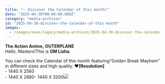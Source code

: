 ```yaml
---
title: "✨ Discover the Calendar of this month!"
date: "2025-04-30T00:00:00.000Z"
category: "media-archives"
id: "2025-04-30-discover-the-calendar-of-this-month"
images:
  - /images/news/legacy/media-archives/2025-04-30-discover-the-calendar-of-this-month/b01312c0d0ae4ce28c7d60bdb25b8be1.webp
---
```


**The Action Anime, OUTERPLANE**  
Hello, Masters!This is **GM Lisha**.  
  
You can check the Calendar of this month featuring"Golden Break Mayhem" in different sizes and high quality. ❤**\[Resolution\]**  
\- 1440 X 2560  
\- 1440 X 2880- 1440 X 3200![](/images/news/legacy/media-archives/2025-04-30-discover-the-calendar-of-this-month/b01312c0d0ae4ce28c7d60bdb25b8be1.webp)
